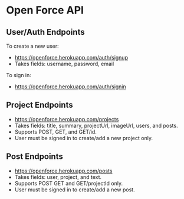 # Open Force API

## User/Auth Endpoints

To create a new user:
* https://openforce.herokuapp.com/auth/signup
* Takes fields: username, password, email

To sign in:
* https://openforce.herokuapp.com/auth/signin

## Project Endpoints

* https://openforce.herokuapp.com/projects
* Takes fields: title, summary, projectUrl, imageUrl, users, and posts.
* Supports POST, GET, and GET/id.
* User must be signed in to create/add a new project only. 


## Post Endpoints

* https://openforce.herokuapp.com/posts
* Takes fields: user, project, and text.
* Supports POST GET and GET/projectId only.
* User must be signed in to create/add a new post. 

